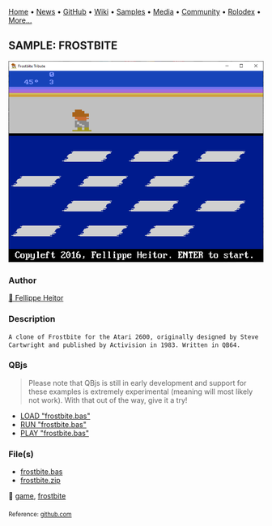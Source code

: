 [Home](https://qb64.com) • [News](../../news.md) • [GitHub](../../github.md) • [Wiki](../../wiki.md) • [Samples](../../samples.md) • [Media](../../media.md) • [Community](../../community.md) • [Rolodex](../../rolodex.md) • [More...](../../more.md)

## SAMPLE: FROSTBITE

![screenshot.png](img/screenshot.png)

### Author

[🐝 Fellippe Heitor](../fellippe-heitor.md) 

### Description

```text
A clone of Frostbite for the Atari 2600, originally designed by Steve Cartwright and published by Activision in 1983. Written in QB64.
```

### QBjs

> Please note that QBjs is still in early development and support for these examples is extremely experimental (meaning will most likely not work). With that out of the way, give it a try!

* [LOAD "frostbite.bas"](https://v6p9d9t4.ssl.hwcdn.net/html/5963335/index.html?src=https://qb64.com/samples/frostbite/src/frostbite.bas)
* [RUN "frostbite.bas"](https://v6p9d9t4.ssl.hwcdn.net/html/5963335/index.html?mode=auto&src=https://qb64.com/samples/frostbite/src/frostbite.bas)
* [PLAY "frostbite.bas"](https://v6p9d9t4.ssl.hwcdn.net/html/5963335/index.html?mode=play&src=https://qb64.com/samples/frostbite/src/frostbite.bas)

### File(s)

* [frostbite.bas](src/frostbite.bas)
* [frostbite.zip](src/frostbite.zip)

🔗 [game](../game.md), [frostbite](../frostbite.md)


<sub>Reference: [github.com](https://github.com/FellippeHeitor/frostbite) </sub>
